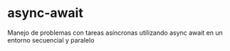# async-await
Manejo de problemas con tareas asíncronas utilizando async await en un entorno secuencial y paralelo
